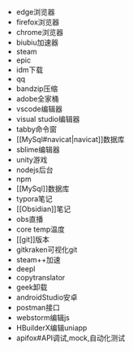 - edge浏览器
- firefox浏览器
- chrome浏览器
- biubiu加速器
- steam
- epic
- idm下载
- qq
- bandzip压缩
- adobe全家桶
- vscode编辑器
- visual studio编辑器
- tabby命令窗
- [[MySql#navicat|navicat]]数据库
- sblime编辑器
- unity游戏
- nodejs后台
- npm
- [[MySql]]数据库
- typora笔记
- [[Obsidian]]笔记
- obs直播
- core temp温度
- [[git]]版本
- gitkraken可视化git
- steam++加速
- deepl
- copytranslator
- geek卸载
- androidStudio安卓
- postman接口
- webstorm编辑js
- HBuilderX编辑uniapp
- apifox#API调试,mock,自动化测试